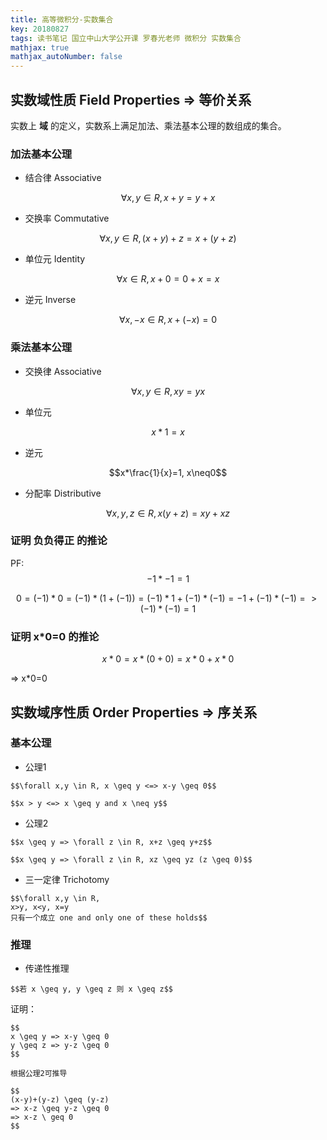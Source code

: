 ```yaml
---
title: 高等微积分-实数集合
key: 20180827
tags: 读书笔记 国立中山大学公开课 罗春光老师 微积分 实数集合 
mathjax: true
mathjax_autoNumber: false
---
```


## 实数域性质 Field Properties => 等价关系
实数上 **域** 的定义，实数系上满足加法、乘法基本公理的数组成的集合。

### 加法基本公理
- 结合律 Associative
<!--more-->
$$\forall x,y \in R, x+y=y+x$$

- 交换率 Commutative 

$$\forall x,y \in R, (x+y)+z=x+(y+z)$$

- 单位元 Identity

$$\forall x \in R, x+0=0+x=x$$

- 逆元 Inverse

$$\forall x,-x \in R, x+(-x)=0$$

### 乘法基本公理
- 交换律 Associative

$$\forall x,y \in R, xy=yx$$

- 单位元

$$x*1=x$$

- 逆元

$$x*\frac{1}{x}=1, x\neq0$$

- 分配率 Distributive

$$\forall x,y,z \in R, x(y+z)=xy+xz$$

### 证明 负负得正 的推论

PF: $$-1*-1=1$$

$$
0
=(-1)*0
=(-1)*(1+(-1))
=(-1)*1+(-1)*(-1)
=-1+(-1)*(-1)
=>(-1)*(-1)=1
$$

### 证明 x*0=0 的推论

$$x*0
=x*(0+0)
=x*0+x*0
$$

=> x*0=0

## 实数域序性质 Order Properties => 序关系
### 基本公理
- 公理1

```
$$\forall x,y \in R, x \geq y <=> x-y \geq 0$$

$$x > y <=> x \geq y and x \neq y$$
```

- 公理2

```
$$x \geq y => \forall z \in R, x+z \geq y+z$$

$$x \geq y => \forall z \in R, xz \geq yz (z \geq 0)$$
```

- 三一定律 Trichotomy

```
$$\forall x,y \in R,
x>y, x<y, x=y 
只有一个成立 one and only one of these holds$$
```

### 推理
- 传递性推理

```
$$若 x \geq y, y \geq z 则 x \geq z$$
```

证明：

```
$$
x \geq y => x-y \geq 0
y \geq z => y-z \geq 0
$$

根据公理2可推导

$$
(x-y)+(y-z) \geq (y-z) 
=> x-z \geq y-z \geq 0 
=> x-z \ geq 0
$$

```
